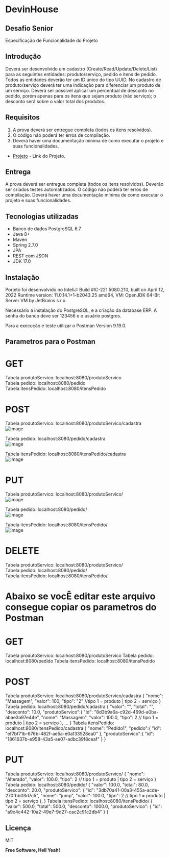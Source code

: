 # DevinHouse
## Desafio Senior

Especificação de Funcionalidade do Projeto

## Introdução

Deverá ser desenvolvido um cadastro (Create/Read/Update/Delete/List) para as seguintes entidades: produto/serviço, pedido e itens de pedido. Todos as entidades deverão ter um ID único do tipo UUID. No cadastro de produto/serviço deverá ter uma indicação para diferenciar um produto de um serviço. Deverá ser possível aplicar um percentual de desconto no pedido, porém apenas para os itens que sejam produto (não serviço); o desconto será sobre o valor total dos produtos.


## Requisitos

1. A prova deverá ser entregue completa (todos os itens resolvidos).
2. O código não poderá ter erros de compilação.
3. Deverá haver uma documentação mínima de como executar o projeto e suas funcionalidades.
- [Projeto](https://github.com/0Rodrigo0/Desafio-Senior/tree/master) - Link do Projeto.

## Entrega

A prova deverá ser entregue completa (todos os itens resolvidos). Deverão ser criados testes automatizados. O código não poderá ter erros de compilação. Deverá haver uma documentação mínima de como executar o projeto e suas funcionalidades.

## Tecnologias utilizadas
- Banco de dados PostgreSQL 6.7</br>
- Java 8+</br>
- Maven </br>
- Spring 2.7.0</br>
- JPA</br>
- REST com JSON</br>
- JDK 17.0</br>

## Instalação

Porjeto foi desenvolvido no InteliJ: Build #IC-221.5080.210, built on April 12, 2022
Runtime version: 11.0.14.1+1-b2043.25 amd64, VM: OpenJDK 64-Bit Server VM by JetBrains s.r.o.

Necessário a instalação do PostgreSQL, e a criação da database ERP. A senha do banco deve ser 123456 e o usuário postgres.

Para a execução e teste utilizar o Postman Version 9.19.0.

## Parametros para o Postman

# GET
Tabela produtoServico: localhost:8080/produtoServico</br>
Tabela pedido: localhost:8080/pedido</br>
Tabela itensPedido: localhost:8080/itensPedido</br>

# POST
Tabela produtoServico: localhost:8080/produtoServico/cadastra</br>
![image](https://user-images.githubusercontent.com/87920248/169725214-460bf611-afc9-4f34-bdfc-99614fec3329.png)

Tabela pedido: localhost:8080/pedido/cadastra</br>
![image](https://user-images.githubusercontent.com/87920248/169725301-95b79f14-4d83-45fa-a253-b2c17d6bda19.png)

Tabela itensPedido: localhost:8080/itensPedido/cadastra</br>
![image](https://user-images.githubusercontent.com/87920248/169725329-4f4cd6a2-2ea5-43dd-8f3a-54dab6f934a5.png)


# PUT
Tabela produtoServico: localhost:8080/produtoServico/<id do objeto></br>
![image](https://user-images.githubusercontent.com/87920248/169725382-b418a31c-0eb0-4eb3-b5ec-60cf1a5767c2.png)

Tabela pedido: localhost:8080/pedido/<id do objeto></br>
![image](https://user-images.githubusercontent.com/87920248/169725411-9c4e2c0b-dcba-481c-bab8-cc99c1ffbe83.png)

Tabela itensPedido: localhost:8080/itensPedido/<id do objeto><br/>
![image](https://user-images.githubusercontent.com/87920248/169725435-4403811d-9455-47e8-ab71-b88c009701f8.png)

# DELETE
  Tabela produtoServico: localhost:8080/produtoServico/<id do objeto></br>
  Tabela pedido: localhost:8080/pedido/<id do objeto></br>
  Tabela itensPedido: localhost:8080/itensPedido/<id do objeto></br>


  
# Abaixo se vocÊ editar este arquivo consegue copiar os parametros do Postman
  

# GET
Tabela produtoServico: localhost:8080/produtoServico
Tabela pedido: localhost:8080/pedido
Tabela itensPedido: localhost:8080/itensPedido

# POST
Tabela produtoServico: localhost:8080/produtoServico/cadastra
{
    "nome": "Massagem",
    "valor": 100,
    "tipo": "2" //tipo 1 = produto | tipo 2 = serviço
}
Tabela pedido: localhost:8080/pedido/cadastra
{
    "valor": "",
    "total": "",
    "desconto": 10.0,
    "produtoServico":{
        "id": "8d3b9a6a-c92d-469d-a0ba-abae3a97e44e",
        "nome": "Massagem",
        "valor": 100.0,
        "tipo": 2 // tipo 1 = produto | tipo 2 = serviço
    }, ...
}
Tabela itensPedido: localhost:8080/itensPedido/cadastra
{
    "nome": "Pedido1",
    "pedido":{
        "id": "ef7bf71b-676b-482f-ae5a-e0a133528ea0"
    },
    "produtoServico":{
        "id": "1861637b-e958-43a5-ae07-adbc39f8ceaf"
    }
}

# PUT
Tabela produtoServico: localhost:8080/produtoServico/<id do objeto>
{
    "nome": "Alterado",
    "valor": 100.0,
    "tipo": 2 // tipo 1 = produto | tipo 2 = serviço
}
Tabela pedido: localhost:8080/pedido/<id do objeto>
{
    "valor": 100.0,
    "total": 80.0,
    "desconto": 20.0,
    "produtoServico": {
        "id": "3db70a41-00a3-455a-acde-270fbb03d7c5",
        "nome": "jump",
        "valor": 100.0,
        "tipo": 2 // tipo 1 = produto | tipo 2 = serviço
    },
}
Tabela itensPedido: localhost:8080/itensPedido/<id do objeto>
{
    "valor": 500.0,
    "total": 500.0,
    "desconto": 1000.0,
    "produtoServico": {
        "id": "a9c4c442-10a2-49e7-9d27-cac2c91c2db4"
    }
}

  
## Licença

MIT

**Free Software, Hell Yeah!**
